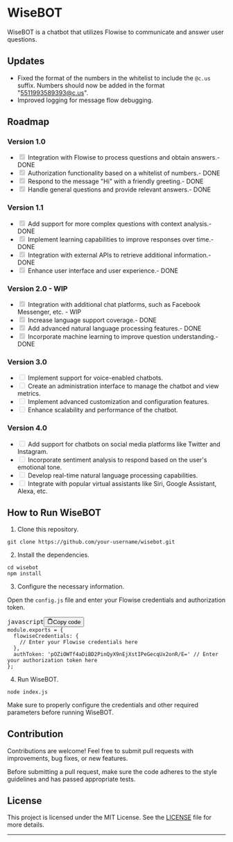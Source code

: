 <html>
<body>
<div><h1>WiseBOT</h1></div>
<div><p>WiseBOT is a chatbot that utilizes Flowise to communicate and answer user questions.</p></div>
<div><h2>Updates</h2></div>
<div><ul><li>Fixed the format of the numbers in the whitelist to include the <code>@c.us</code> suffix. Numbers should now be added in the format "<a href="mailto:5511993589393@c.us" target="_new">5511993589393@c.us</a>".</li><li>Improved logging for message flow debugging.</li></ul></div>
<div><h2>Roadmap</h2></div>
<div><h3>Version 1.0</h3></div>
<div><ul class="contains-task-list"><li class="task-list-item"><input type="checkbox" disabled="" checked=""> Integration with Flowise to process questions and obtain answers.- DONE</li><li class="task-list-item"><input type="checkbox" disabled="" checked=""> Authorization functionality based on a whitelist of numbers.- DONE</li><li class="task-list-item"><input type="checkbox" disabled="" checked=""> Respond to the message "Hi" with a friendly greeting.- DONE</li><li class="task-list-item"><input type="checkbox" disabled="" checked=""> Handle general questions and provide relevant answers.- DONE</li></ul></div>
<div><h3>Version 1.1</h3></div>
<div><ul class="contains-task-list"><li class="task-list-item"><input type="checkbox" disabled="" checked=""> Add support for more complex questions with context analysis.- DONE</li><li class="task-list-item"><input type="checkbox" disabled="" checked=""> Implement learning capabilities to improve responses over time.- DONE</li><li class="task-list-item"><input type="checkbox" disabled="" checked=""> Integration with external APIs to retrieve additional information.- DONE</li><li class="task-list-item"><input type="checkbox" disabled="" checked=""> Enhance user interface and user experience.- DONE</li></ul></div>
<div><h3>Version 2.0 - WIP</h3></div> 
<div><ul class="contains-task-list"><li class="task-list-item"><input type="checkbox" disabled="" checked=""> Integration with additional chat platforms, such as Facebook Messenger, etc. - WIP</li><li class="task-list-item"><input type="checkbox" disabled="" checked=""> Increase language support coverage.- DONE</li><li class="task-list-item"><input type="checkbox" disabled="" checked=""> Add advanced natural language processing features.- DONE</li><li class="task-list-item"><input type="checkbox" disabled="" checked=""> Incorporate machine learning to improve question understanding.- DONE</li></ul></div>
<div><h3>Version 3.0</h3></div>
<div><ul class="contains-task-list"><li class="task-list-item"><input type="checkbox" disabled=""> Implement support for voice-enabled chatbots.</li><li class="task-list-item"><input type="checkbox" disabled=""> Create an administration interface to manage the chatbot and view metrics.</li><li class="task-list-item"><input type="checkbox" disabled=""> Implement advanced customization and configuration features.</li><li class="task-list-item"><input type="checkbox" disabled=""> Enhance scalability and performance of the chatbot.</li></ul></div>
<div><h3>Version 4.0</h3></div>
<div><ul class="contains-task-list"><li class="task-list-item"><input type="checkbox" disabled=""> Add support for chatbots on social media platforms like Twitter and Instagram.</li><li class="task-list-item"><input type="checkbox" disabled=""> Incorporate sentiment analysis to respond based on the user's emotional tone.</li><li class="task-list-item"><input type="checkbox" disabled=""> Develop real-time natural language processing capabilities.</li><li class="task-list-item"><input type="checkbox" disabled=""> Integrate with popular virtual assistants like Siri, Google Assistant, Alexa, etc.</li></ul></div>
<div><h2>How to Run WiseBOT</h2></div>
<div><ol><li>Clone this repository.</li></ol></div>
<div><pre><div class="bg-black rounded-md mb-4"><div class="p-4 overflow-y-auto print:overflow-visible"><code class="!whitespace-pre hljs language-shell">git clone https://github.com/your-username/wisebot.git
</code></div></div></pre></div>
<div><ol start="2"><li>Install the dependencies.</li></ol></div>
<div><pre><div class="bg-black rounded-md mb-4"><div class="p-4 overflow-y-auto print:overflow-visible"><code class="!whitespace-pre hljs language-shell">cd wisebot
npm install
</code></div></div></pre></div>
<div><ol start="3"><li>Configure the necessary information.</li></ol></div>
<div><p>Open the <code>config.js</code> file and enter your Flowise credentials and authorization token.</p></div>
<div><pre><div class="bg-black rounded-md mb-4"><div class="flex items-center relative text-gray-200 bg-gray-800 px-4 py-2 text-xs font-sans justify-between rounded-t-md"><span>javascript</span><button class="flex ml-auto gap-2"><svg stroke="currentColor" fill="none" stroke-width="2" viewBox="0 0 24 24" stroke-linecap="round" stroke-linejoin="round" class="h-4 w-4" height="1em" width="1em" xmlns="http://www.w3.org/2000/svg"><path d="M16 4h2a2 2 0 0 1 2 2v14a2 2 0 0 1-2 2H6a2 2 0 0 1-2-2V6a2 2 0 0 1 2-2h2"></path><rect x="8" y="2" width="8" height="4" rx="1" ry="1"></rect></svg>Copy code</button></div><div class="p-4 overflow-y-auto print:overflow-visible"><code class="!whitespace-pre hljs language-javascript"><span class="hljs-variable language_">module</span>.<span class="hljs-property">exports</span> = {
  <span class="hljs-attr">flowiseCredentials</span>: {
    <span class="hljs-comment">// Enter your Flowise credentials here</span>
  },
  <span class="hljs-attr">authToken</span>: <span class="hljs-string">'pOZiOWTf4aDiBD2PinQyX9nEjXstIPeGecqUx2onR/E='</span> <span class="hljs-comment">// Enter your authorization token here</span>
};
</code></div></div></pre></div>
<div><ol start="4"><li>Run WiseBOT.</li></ol></div>
<div><pre><div class="bg-black rounded-md mb-4"><div class="p-4 overflow-y-auto print:overflow-visible"><code class="!whitespace-pre hljs language-shell">node index.js
</code></div></div></pre></div>
<div><p>Make sure to properly configure the credentials and other required parameters before running WiseBOT.</p></div>
<div><h2>Contribution</h2></div>
<div><p>Contributions are welcome! Feel free to submit pull requests with improvements, bug fixes, or new features.</p></div>
<div><p>Before submitting a pull request, make sure the code adheres to the style guidelines and has passed appropriate tests.</p></div>
<div><h2>License</h2></div>
<div><p>This project is licensed under the MIT License. See the <a href="LICENSE" target="_new">LICENSE</a> file for more details.</p></div>
<div><hr></div>

</body>
</html>

